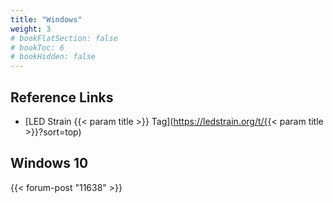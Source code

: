 ```yaml
---
title: "Windows"
weight: 3
# bookFlatSection: false
# bookToc: 6
# bookHidden: false
---
```


## Reference Links                                                              
* [LED Strain {{< param title >}} Tag](https://ledstrain.org/t/{{< param title >}}?sort=top)

## Windows 10
{{< forum-post "11638" >}}
